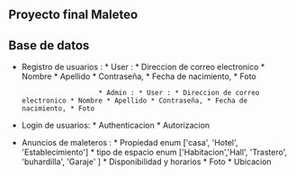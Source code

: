 ## Proyecto final Maleteo


 ## Base de datos

  * Registro de usuarios : 
                            * User : * Direccion de correo electronico * Nombre * Apellido * Contraseña, * Fecha de nacimiento, * Foto

                           * Admin : * User : * Direccion de correo electronico * Nombre * Apellido * Contraseña, * Fecha de nacimiento, * Foto
                           
  * Login de usuarios: * Authenticacion
                       * Autorizacion

  * Anuncios de maleteros :
                          * Propiedad enum ['casa', 'Hotel', 'Establecimiento']
                          * tipo de espacio enum ['Habitacion','Hall', 'Trastero', 'buhardilla', 'Garaje' ]
                          * Disponibilidad y horarios
                          * Foto
                          * Ubicacion 


